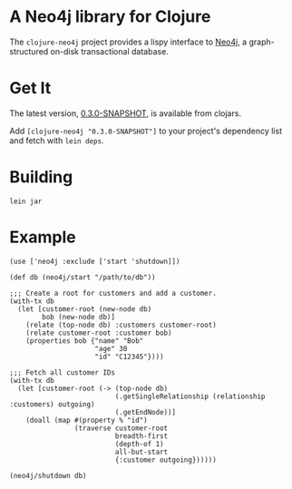 # A Neo4j library for Clojure #

The `clojure-neo4j` project provides a lispy interface to [Neo4j](http://neo4j.org), a graph-structured on-disk transactional database.

# Get It #

The latest version, [0.3.0-SNAPSHOT](http://clojars.org/clojure-neo4j/versions/0.3.0-SNAPSHOT), is available from clojars.

Add `[clojure-neo4j "0.3.0-SNAPSHOT"]` to your project's dependency list and fetch with `lein deps`.

# Building #

`lein jar`

# Example #

    (use ['neo4j :exclude ['start 'shutdown]])

    (def db (neo4j/start "/path/to/db"))

    ;;; Create a root for customers and add a customer.
    (with-tx db
      (let [customer-root (new-node db) 
            bob (new-node db)]
        (relate (top-node db) :customers customer-root)
        (relate customer-root :customer bob)
        (properties bob {"name" "Bob"
                         "age" 30
                         "id" "C12345"})))

    ;;; Fetch all customer IDs
    (with-tx db
      (let [customer-root (-> (top-node db)
                              (.getSingleRelationship (relationship :customers) outgoing)
                              (.getEndNode))]
        (doall (map #(property % "id") 
                    (traverse customer-root
                              breadth-first
                              (depth-of 1)
                              all-but-start
                              {:customer outgoing})))))

    (neo4j/shutdown db)
